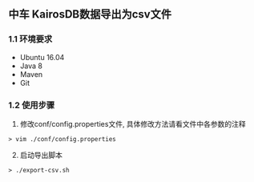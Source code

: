 ## 中车 KairosDB数据导出为csv文件


### 1.1 环境要求
- Ubuntu 16.04
- Java 8
- Maven
- Git

### 1.2 使用步骤

1. 修改conf/config.properties文件, 具体修改方法请看文件中各参数的注释
```
> vim ./conf/config.properties
```
2. 启动导出脚本
```
> ./export-csv.sh
```


